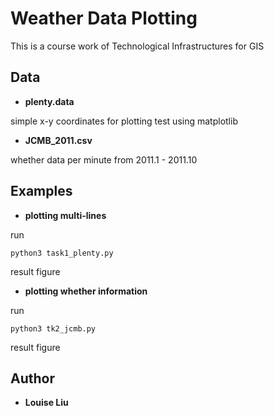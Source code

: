 # Weather Data Plotting

This is a course work of Technological Infrastructures for GIS

## Data

* **plenty.data**

simple x-y coordinates for plotting test using matplotlib

* **JCMB_2011.csv**

whether data per minute from 2011.1 - 2011.10

## Examples

* **plotting multi-lines**

run

```
python3 task1_plenty.py
```

result figure

* **plotting whether information**

run

```
python3 tk2_jcmb.py
```

result figure

## Author

* **Louise Liu**
